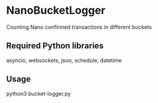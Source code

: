 # NanoBucketLogger
Counting Nano confirmed transactions in different buckets

## Required Python libraries
asyncio, websockets, json, schedule, datetime

## Usage
python3 bucket-logger.py
